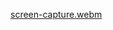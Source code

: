 [screen-capture.webm](https://github.com/Jhansi-Veluvolu/Neural_Network_Assignment_8/assets/156739529/5d4dae98-71fc-46d3-b5cb-1219b59899db)
